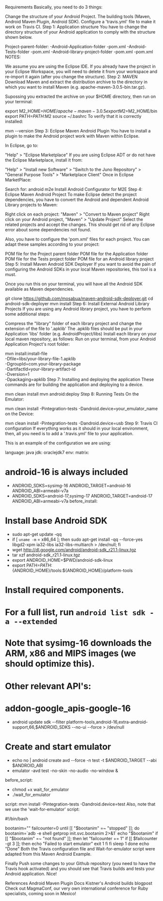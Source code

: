Requirements
Basically, you need to do 3 things:

Change the structure of your Android Project.
The building tools (Maven, Android Maven Plugin, Android SDK).
Configure a 'travis.yml' file to make it work on Travis CI.
Step 1: Application structure
You have to change the directory structure of your Android application to comply with the structure shown below.

 Project-parent-folder:
   -Android-Application-folder
      -pom.xml
   -Android-Tests-folder
      -pom.xml
   -Android-library-project-folder
      -pom.xml
   -pom.xml
NOTES:

We assume you are using the Eclipse IDE.
If you already have the project in your Eclipse Workspace, you will need to delete it from your workspace and re-import it again (after you change the structure).
Step 2: MAVEN
Download Maven and extract the distribution archive to the directory in which you want to install Maven (e.g. apache-maven-3.0.5-bin.tar.gz).

Supossing you extracted the archive on your $HOME directory, then run on your terminal:

export M2_HOME=$HOME/apache-maven-3.0.5
export M2=$M2_HOME/bin
export PATH=$PATH:$M2
source ~/.bashrc
To verify that it is correctly installed:

mvn --version
Step 3: Eclipse Maven Android Plugin
You have to install a plugin to make the Android project work with Maven within Eclipse.

In Eclipse, go to:

"Help" > "Eclipse Marketplace"
If you are using Eclipse ADT or do not have the Eclipse Marketplace, install it from:

"Help" > "Install new Software" > "Switch to the Juno Repository" >
"General Purpose Tools" > "Marketplace Client"
Once in Eclipse MarketPlace:

Search for: android m2e
Install Android Configurator for M2E
Step 4: Eclipse Maven Android Project
To make Eclipse detect the project dependencies, you have to convert the Android and dependent Android Library projects to Maven:

Right click on each project:
"Maven" > "Convert to Maven project"
Right click on your Android project,
"Maven" > "Update Project"
Select the related projects and accept the changes.
This should get rid of any Eclipse error about some dependencies not found.

Also, you have to configure the 'pom.xml' files for each project. You can adapt these samples according to your project:

POM file for the Project parent folder
POM file for the Application folder
POM file for the Tests project folder
POM file for an Android library project
Step 5: Install Maven Android SDK Deployer
If you want to avoid the pain of configuring the Android SDKs in your local Maven repositories, this tool is a must.

Once you run this on your terminal, you will have all the Android SDK available as Maven dependencies.

git clone https://github.com/mosabua/maven-android-sdk-deployer.git
cd android-sdk-deployer
mvn install
Step 6: Install External Android Library Projects
If you are using any Android library project, you have to perform some additional steps:

Compress the "library" folder of each library project and change the extension of the file to '.apklib'
The .apklib files should be put in your Application 'libs' folder (e.g. AndroidProject/libs)
Install each library on your local maven repository, as follows:
Run on your terminal, from your Android Application Project's root folder:

mvn install:install-file \
-Dfile=libs/your-library-file-1.apklib \
-DgroupId=com.your-library-package \
-DartifactId=your-library-artifact-id \
-Dversion=1 \
-Dpackaging=apklib
Step 7: Installing and deploying the application
These commands are for building the application and deploying to a device.

mvn clean install
mvn android:deploy
Step 8: Running Tests
On the Emulator:

mvn clean install -Pintegration-tests -Dandroid.device=your_emulator_name
on the Device:

mvn clean install -Pintegration-tests -Dandroid.device=usb
Step 9: Travis CI configuration
If everything works as it should in your local environment, then, all you need is to add a '.travis.yml' file to your application.

This is an example of the configuration we are using:

language: java
jdk: oraclejdk7
env:
 matrix:
   # android-16 is always included
   - ANDROID_SDKS=sysimg-16           ANDROID_TARGET=android-16  ANDROID_ABI=armeabi-v7a
   - ANDROID_SDKS=android-17,sysimg-17 ANDROID_TARGET=android-17  ANDROID_ABI=armeabi-v7a
before_install:
  # Install base Android SDK
  - sudo apt-get update -qq
  - if [ `uname -m` = x86_64 ]; then sudo apt-get install -qq --force-yes libgd2-xpm ia32-libs ia32-libs-multiarch > /dev/null; fi
  - wget http://dl.google.com/android/android-sdk_r21.1-linux.tgz
  - tar xzf android-sdk_r21.1-linux.tgz
  - export ANDROID_HOME=$PWD/android-sdk-linux
  - export PATH=${PATH}:${ANDROID_HOME}/tools:${ANDROID_HOME}/platform-tools

  # Install required components.
  # For a full list, run `android list sdk -a --extended`
  # Note that sysimg-16 downloads the ARM, x86 and MIPS images (we should optimize this).
  # Other relevant API's:
  #  addon-google_apis-google-16
  - android update sdk --filter platform-tools,android-16,extra-android-support,66,$ANDROID_SDKS --no-ui --force > /dev/null

  # Create and start emulator
  - echo no | android create avd --force -n test -t $ANDROID_TARGET --abi $ANDROID_ABI
  - emulator -avd test -no-skin -no-audio -no-window &

before_script:
  - chmod +x wait_for_emulator
  - ./wait_for_emulator

script: mvn install -Pintegration-tests -Dandroid.device=test
Also, note that we use the 'wait-for-emulator' script:

#!/bin/bash

bootanim=""
failcounter=0
until [[ "$bootanim" =~ "stopped" ]]; do
   bootanim=`adb -e shell getprop init.svc.bootanim 2>&1`
   echo "$bootanim"
   if [[ "$bootanim" =~ "not found" ]]; then
      let "failcounter += 1"
      if [[ $failcounter -gt 3 ]]; then
        echo "Failed to start emulator"
        exit 1
      fi
   fi
   sleep 1
done
echo "Done"
Both the Travis configuration file and Wait-for-emulator script were adapted from this Maven Android Example.

Finally
Push some changes to your Github repository (you need to have the Travis hook activated) and you should see that Travis builds and tests your Android application. Nice!

References
Android Maven Plugin Docs
Kistner's Android builds blogpost
Check out MagmaConf, our very own international conference for Ruby specialists, coming soon in Mexico!